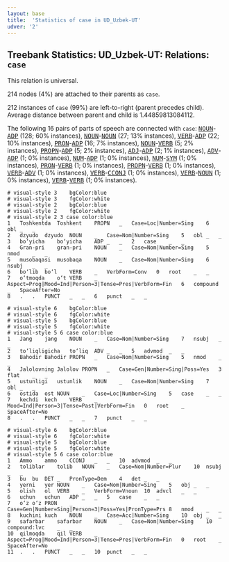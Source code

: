 ```yaml
---
layout: base
title:  'Statistics of case in UD_Uzbek-UT'
udver: '2'
---
```


## Treebank Statistics: UD_Uzbek-UT: Relations: `case`

This relation is universal.

214 nodes (4%) are attached to their parents as `case`.

212 instances of `case` (99%) are left-to-right (parent precedes child).
Average distance between parent and child is 1.44859813084112.

The following 16 pairs of parts of speech are connected with `case`: <tt><a href="uz_ut-pos-NOUN.html">NOUN</a></tt>-<tt><a href="uz_ut-pos-ADP.html">ADP</a></tt> (128; 60% instances), <tt><a href="uz_ut-pos-NOUN.html">NOUN</a></tt>-<tt><a href="uz_ut-pos-NOUN.html">NOUN</a></tt> (27; 13% instances), <tt><a href="uz_ut-pos-VERB.html">VERB</a></tt>-<tt><a href="uz_ut-pos-ADP.html">ADP</a></tt> (22; 10% instances), <tt><a href="uz_ut-pos-PRON.html">PRON</a></tt>-<tt><a href="uz_ut-pos-ADP.html">ADP</a></tt> (16; 7% instances), <tt><a href="uz_ut-pos-NOUN.html">NOUN</a></tt>-<tt><a href="uz_ut-pos-VERB.html">VERB</a></tt> (5; 2% instances), <tt><a href="uz_ut-pos-PROPN.html">PROPN</a></tt>-<tt><a href="uz_ut-pos-ADP.html">ADP</a></tt> (5; 2% instances), <tt><a href="uz_ut-pos-ADJ.html">ADJ</a></tt>-<tt><a href="uz_ut-pos-ADP.html">ADP</a></tt> (2; 1% instances), <tt><a href="uz_ut-pos-ADV.html">ADV</a></tt>-<tt><a href="uz_ut-pos-ADP.html">ADP</a></tt> (1; 0% instances), <tt><a href="uz_ut-pos-NUM.html">NUM</a></tt>-<tt><a href="uz_ut-pos-ADP.html">ADP</a></tt> (1; 0% instances), <tt><a href="uz_ut-pos-NUM.html">NUM</a></tt>-<tt><a href="uz_ut-pos-SYM.html">SYM</a></tt> (1; 0% instances), <tt><a href="uz_ut-pos-PRON.html">PRON</a></tt>-<tt><a href="uz_ut-pos-VERB.html">VERB</a></tt> (1; 0% instances), <tt><a href="uz_ut-pos-PROPN.html">PROPN</a></tt>-<tt><a href="uz_ut-pos-VERB.html">VERB</a></tt> (1; 0% instances), <tt><a href="uz_ut-pos-VERB.html">VERB</a></tt>-<tt><a href="uz_ut-pos-ADV.html">ADV</a></tt> (1; 0% instances), <tt><a href="uz_ut-pos-VERB.html">VERB</a></tt>-<tt><a href="uz_ut-pos-CCONJ.html">CCONJ</a></tt> (1; 0% instances), <tt><a href="uz_ut-pos-VERB.html">VERB</a></tt>-<tt><a href="uz_ut-pos-NOUN.html">NOUN</a></tt> (1; 0% instances), <tt><a href="uz_ut-pos-VERB.html">VERB</a></tt>-<tt><a href="uz_ut-pos-VERB.html">VERB</a></tt> (1; 0% instances).


~~~ conllu
# visual-style 3	bgColor:blue
# visual-style 3	fgColor:white
# visual-style 2	bgColor:blue
# visual-style 2	fgColor:white
# visual-style 2 3 case	color:blue
1	Toshkentda	Toshkent	PROPN	_	Case=Loc|Number=Sing	6	obl	_	_
2	dzyudo	dzyudo	NOUN	_	Case=Nom|Number=Sing	5	obl	_	_
3	bo‘yicha	bo‘yicha	ADP	_	_	2	case	_	_
4	Gran-pri	gran-pri	NOUN	_	Case=Nom|Number=Sing	5	nmod	_	_
5	musobaqasi	musobaqa	NOUN	_	Case=Nom|Number=Sing	6	nsubj	_	_
6	bo‘lib	bo‘l	VERB	_	VerbForm=Conv	0	root	_	_
7	o‘tmoqda	o‘t	VERB	_	Aspect=Prog|Mood=Ind|Person=3|Tense=Pres|VerbForm=Fin	6	compound	_	SpaceAfter=No
8	.	.	PUNCT	_	_	6	punct	_	_

~~~


~~~ conllu
# visual-style 6	bgColor:blue
# visual-style 6	fgColor:white
# visual-style 5	bgColor:blue
# visual-style 5	fgColor:white
# visual-style 5 6 case	color:blue
1	Jang	jang	NOUN	_	Case=Nom|Number=Sing	7	nsubj	_	_
2	to‘liqligicha	to‘liq	ADV	_	_	5	advmod	_	_
3	Bahodir	Bahodir	PROPN	_	Case=Nom|Number=Sing	5	nmod	_	_
4	Jalolovning	Jalolov	PROPN	_	Case=Gen|Number=Sing|Poss=Yes	3	flat	_	_
5	ustunligi	ustunlik	NOUN	_	Case=Nom|Number=Sing	7	obl	_	_
6	ostida	ost	NOUN	_	Case=Loc|Number=Sing	5	case	_	_
7	kechdi	kech	VERB	_	Mood=Ind|Person=3|Tense=Past|VerbForm=Fin	0	root	_	SpaceAfter=No
8	.	.	PUNCT	_	_	7	punct	_	_

~~~


~~~ conllu
# visual-style 6	bgColor:blue
# visual-style 6	fgColor:white
# visual-style 5	bgColor:blue
# visual-style 5	fgColor:white
# visual-style 5 6 case	color:blue
1	Ammo	ammo	CCONJ	_	_	10	advmod	_	_
2	toliblar	tolib	NOUN	_	Case=Nom|Number=Plur	10	nsubj	_	_
3	bu	bu	DET	_	PronType=Dem	4	det	_	_
4	yerni	yer	NOUN	_	Case=Nom|Number=Sing	5	obj	_	_
5	olish	ol	VERB	_	VerbForm=Vnoun	10	advcl	_	_
6	uchun	uchun	ADP	_	_	5	case	_	_
7	o‘z	o‘z	PRON	_	Case=Gen|Number=Sing|Person=3|Poss=Yes|PronType=Prs	8	nmod	_	_
8	kuchini	kuch	NOUN	_	Case=Acc|Number=Sing	10	obj	_	_
9	safarbar	safarbar	NOUN	_	Case=Nom|Number=Sing	10	compound:lvc	_	_
10	qilmoqda	qil	VERB	_	Aspect=Prog|Mood=Ind|Person=3|Tense=Pres|VerbForm=Fin	0	root	_	SpaceAfter=No
11	.	.	PUNCT	_	_	10	punct	_	_

~~~


